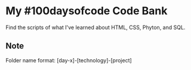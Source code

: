 # My #100daysofcode Code Bank
Find the scripts of what I've learned about HTML, CSS, Phyton, and SQL.

## Note
Folder name format:
[day-x]-[technology]-[project]
